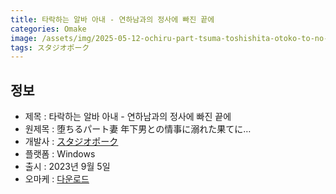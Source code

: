 ```yaml
---
title: 타락하는 알바 아내 - 연하남과의 정사에 빠진 끝에
categories: Omake
image: /assets/img/2025-05-12-ochiru-part-tsuma-toshishita-otoko-to-no-jouji-ni-oboreta-hate-ni-1.jpg
tags: スタジオポーク 
---
```


## 정보

* 제목 : 타락하는 알바 아내 - 연하남과의 정사에 빠진 끝에
* 원제목 : 堕ちるパート妻 年下男との情事に溺れた果てに…
* 개발사 : [スタジオポーク](/tags/スタジオポーク)
* 플랫폼 : Windows
* 출시 : 2023년 9월 5일
* 오마케 : [다운로드](/assets/omake/ochiru-part-tsuma-toshishita-otoko-to-no-jouji-ni-oboreta-hate-ni.zip)
